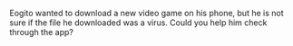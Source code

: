 Eogito wanted to download a new video game on his phone, but he is not sure if the file he downloaded was a virus. Could you help him check through the app?
